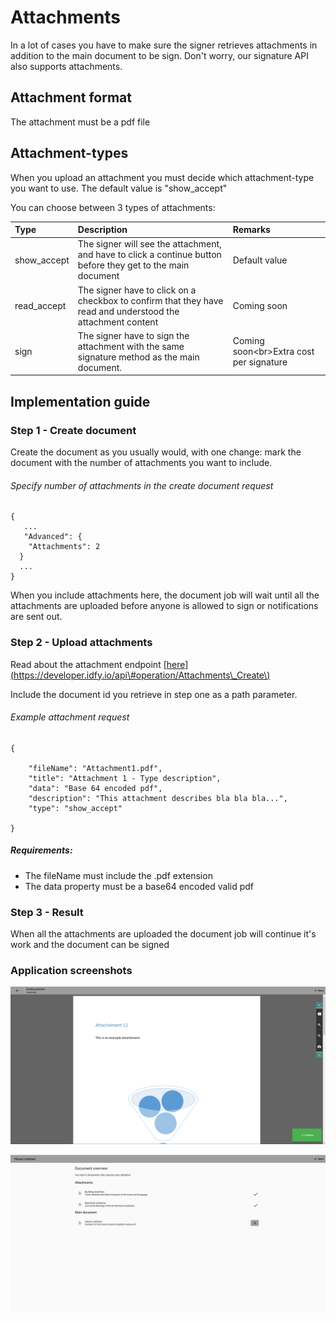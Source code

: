 # Attachments

In a lot of cases you have to make sure the signer retrieves attachments in addition to the main document to be sign. Don't worry, our signature API also supports attachments.

## Attachment format

The attachment must be a pdf file

## Attachment-types

When you upload an attachment you must decide which attachment-type you want to use. The default value is "show\_accept"

You can choose between 3 types of attachments:

| Type | Description | Remarks |
| :--- | :--- | :--- |
| show\_accept | The signer will see the attachment, and have to click a continue button before they get to the main document | Default value |
| read\_accept | The signer have to click on a checkbox to confirm that they have read and understood the attachment content | Coming soon |
| sign | The signer have to sign the attachment with the same signature method as the main document. | Coming soon&lt;br&gt;Extra cost per signature |

## Implementation guide

### Step 1 - Create document

Create the document as you usually would, with one change: mark the document with the number of attachments you want to include.

###### Specify number of attachments in the create document request

```
{
   ...
   "Advanced": {    
    "Attachments": 2
  }
  ...
}
```

When you include attachments here, the document job will wait until all the attachments are uploaded before anyone is allowed to sign or notifications are sent out.

### Step 2 - Upload attachments

Read about the attachment endpoint [\[here\]\(https://developer.idfy.io/api\#operation/Attachments\_Create\)](/[here]%28https://developer.idfy.io/api#operation/Attachments_Create%29)

Include the document id you retrieve in step one as a path parameter.

###### Example attachment request

```
{

    "fileName": "Attachment1.pdf",
    "title": "Attachment 1 - Type description",
    "data": "Base 64 encoded pdf",
    "description": "This attachment describes bla bla bla...",
    "type": "show_accept"

}
```

##### Requirements:

* The fileName must include the .pdf extension
* The data property must be a base64 encoded valid pdf

### Step 3 - Result

When all the attachments are uploaded the document job will continue it's work and the document can be signed

### Application screenshots



![](/assets/attach1.png)



![](/assets/overview2.png)





